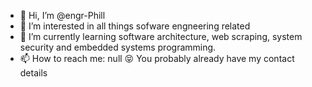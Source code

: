 - 👋 Hi, I’m @engr-Phill
- 👀 I’m interested in all things sofware engneering related
- 🌱 I’m currently learning software architecture, web scraping, system security and embedded systems programming.
- 📫 How to reach me: null 😝 You probably already have my contact details 

<!---
Put all the algorithms in here like all the stuff from SWEN 225 and COMPs. Try to adapt those into your own visulizations so that you can write a 
quick report about them so you have a cool looking project along with a report about how it works

Description of each project

Can do something like this so its easy for them to find and discover things
```text
Environmental-Monitoring-2020/engr-project/
├── docs
├── software
    ├── mqtt
    ├── server
    ├── simulator
    ├── device
        ├── embedded
        └── webapp
├── hardware
    ├── schematics
    ├── reviews
    └── bom
├── sd
├── setup
└── util
```

--->
